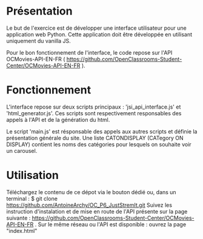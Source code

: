 # Présentation
Le but de l'exercice est de développer une interface utilisateur pour une application web Python.
Cette application doit être développée en utilisant uniquement du vanilla JS.

Pour le bon fonctionnement de l'interface, le code repose sur l'API OCMovies-API-EN-FR ( https://github.com/OpenClassrooms-Student-Center/OCMovies-API-EN-FR ).

# Fonctionnement 
L'interface repose sur deux scripts principaux : 'jsi_api_interface.js' et 'html_generator.js'. Ces scripts sont respectivement responsables des appels à l'API et de la génération du html.

Le script 'main.js' est résponsable des appels aux autres scripts et définie la présentation générale du site. Une liste CATONDISPLAY (CATegory ON DISPLAY) contient les noms des catégories pour lesquels on souhaite voir un carousel.

# Utilisation
Téléchargez le contenu de ce dépot via le bouton dédié ou, dans un terminal : $ git clone https://github.com/AntoineArchy/OC_P6_JustStremIt.git
Suivez les instruction d'instalation et de mise en route de l'API présente sur la page suivante : https://github.com/OpenClassrooms-Student-Center/OCMovies-API-EN-FR .
Sur le même réseau ou l'API est disponible : ouvrez la page "index.html"

